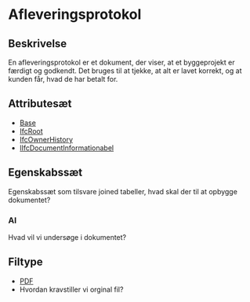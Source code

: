 # Afleveringsprotokol

## Beskrivelse

En afleveringsprotokol er et dokument, der viser, at et byggeprojekt er færdigt og godkendt. Det bruges til at tjekke, at alt er lavet korrekt, og at kunden får, hvad de har betalt for.

## Attributesæt

- [Base](../../GroupsOfAttributes/Base.md)
- [IfcRoot](../../GroupsOfAttributes/IfcRoot.md)
- [IfcOwnerHistory](../../GroupsOfAttributes/IfcOwnerHistory.md)
- [lIfcDocumentInformationabel](../../GroupsOfAttributes/IfcDocumentInformation.md)

## Egenskabssæt

Egenskabssæt som tilsvare joined tabeller, hvad skal der til at opbygge dokumentet?

### AI

Hvad vil vi undersøge i dokumentet?

## Filtype

- [PDF](../../FileExtensions/PDF.md)
- Hvordan kravstiller vi orginal fil?
